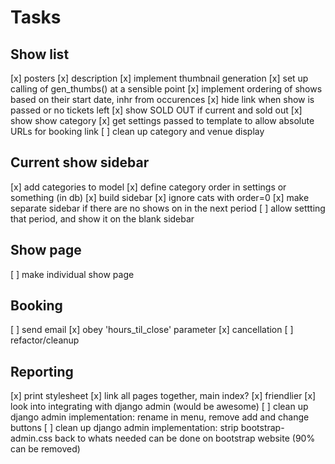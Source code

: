 # Tasks

## Show list
[x] posters
[x] description
[x] implement thumbnail generation
[x] set up calling of gen_thumbs() at a sensible point
[x] implement ordering of shows based on their start date, inhr from occurences
[x] hide link when show is passed or no tickets left
[x] show SOLD OUT if current and sold out
[x] show show category
[x] get settings passed to template to allow absolute URLs for booking link
[ ] clean up category and venue display

## Current show sidebar
[x] add categories to model
[x] define category order in settings or something (in db)
[x] build sidebar
[x] ignore cats with order=0
[x] make separate sidebar if there are no shows on in the next period
[ ] allow settting that period, and show it on the blank sidebar

## Show page
[ ] make individual show page

## Booking
[ ] send email
[x] obey 'hours_til_close' parameter
[x] cancellation
[ ] refactor/cleanup

## Reporting
[x] print stylesheet
[x] link all pages together, main index?
[x] friendlier
[x] look into integrating with django admin (would be awesome)
[ ] clean up django admin implementation: rename in menu, remove add and change buttons
[ ] clean up django admin implementation: strip bootstrap-admin.css back to whats needed
	can be done on bootstrap website (90% can be removed)
